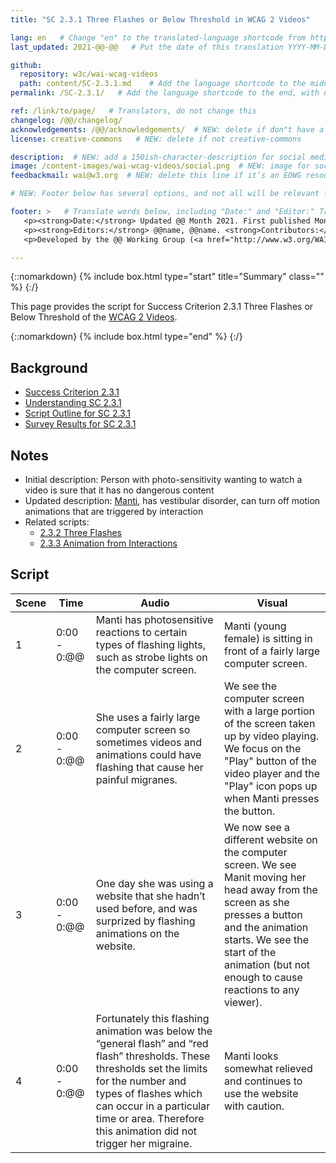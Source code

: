 ```yaml
---
title: "SC 2.3.1 Three Flashes or Below Threshold in WCAG 2 Videos"

lang: en   # Change "en" to the translated-language shortcode from https://www.iana.org/assignments/language-subtag-registry/language-subtag-registry
last_updated: 2021-@@-@@   # Put the date of this translation YYYY-MM-DD (with month in the middle)

github:
  repository: w3c/wai-wcag-videos
  path: content/SC-2.3.1.md    # Add the language shortcode to the middle of the filename, for example: content/index.fr.md
permalink: /SC-2.3.1/   # Add the language shortcode to the end, with no slash at end, for example: /link/to/page/fr

ref: /link/to/page/   # Translators, do not change this
changelog: /@@/changelog/
acknowledgements: /@@/acknowledgements/  # NEW: delete if don"t have a separate acknowledgements page. And delete it in the footer below.
license: creative-commons   # NEW: delete if not creative-commons

description:  # NEW: add a 150ish-character-description for social media   # translate the description
image: /content-images/wai-wcag-videos/social.png  # NEW: image for social media
feedbackmail: wai@w3.org  # NEW: delete this line if it’s an EOWG resource (the default is wai-eo-editors@w3.org)

# NEW: Footer below has several options, and not all will be relevant for specific pages. (Ask Shawn if questions.)

footer: >   # Translate words below, including "Date:" and "Editor:" Translate the Working Group name. Leave the Working Group acronym in English. Do *not* change the dates in the footer below.
   <p><strong>Date:</strong> Updated @@ Month 2021. First published Month 20@@. CHANGELOG.</p>
   <p><strong>Editors:</strong> @@name, @@name. <strong>Contributors:</strong> @@name, @@name, and <a href=”https://www.w3.org/groups/wg/@@wg/participants”>participants of the @@WG</a>. ACKNOWLEDGEMENTS lists contributors and credits.</p>
   <p>Developed by the @@ Working Group (<a href="http://www.w3.org/WAI/@@/">@@WG</a>). Developed as part of the <a href="https://www.w3.org/WAI/@@/">WAI-@@ project</a>, @@co-funded by the European Commission.</p>

---
```


{::nomarkdown}
{% include box.html type="start" title="Summary" class="" %}
{:/}

This page provides the script for Success Criterion 2.3.1 Three Flashes or Below Threshold of the [WCAG 2 Videos](https://wai-wcag-videos.netlify.app/overview/).

{::nomarkdown}
{% include box.html type="end" %}
{:/}

## Background

* [Success Criterion 2.3.1](https://www.w3.org/TR/WCAG22/#three-flashes-or-below-threshold)
* [Understanding SC 2.3.1](https://www.w3.org/WAI/WCAG22/Understanding/three-flashes-or-below-threshold.html)
* [Script Outline for SC 2.3.1](https://www.w3.org/WAI/EO/wiki/Video-Based_Resources/WCAG_Requirements#SC2-3-1)
* [Survey Results for SC 2.3.1](https://www.w3.org/2002/09/wbs/35532/Videos_WCAG_Squirrel/results#xSC231)

## Notes

* Initial description: Person with photo-sensitivity wanting to watch a video is sure that it has no dangerous content
* Updated description: [Manti](https://wai-wcag-videos.netlify.app/overview/#manti-she), has vestibular disorder, can turn off motion animations that are triggered by interaction
* Related scripts:
    * [2.3.2 Three Flashes](https://wai-wcag-videos.netlify.app/sc-2.3.2/)
    * [2.3.3 Animation from Interactions](https://wai-wcag-videos.netlify.app/sc-2.3.3/)

## Script

| Scene | Time | Audio | Visual |
| ----- | ---- | ----- | ------ |
| 1 | 0:00 - 0:@@ | Manti has photosensitive reactions to certain types of flashing lights, such as strobe lights on the computer screen. | Manti (young female) is sitting in front of a fairly large computer screen. |
| 2 | 0:00 - 0:@@ | She uses a fairly large computer screen so sometimes videos and animations could have flashing that cause her painful migranes. | We see the computer screen with a large portion of the screen taken up by video playing. We focus on the "Play" button of the video player and the "Play" icon pops up when Manti presses the button. |
| 3 | 0:00 - 0:@@ | One day she was using a website that she hadn’t used before, and was surprized by flashing animations on the website. | We now see a different website on the computer screen. We see Manit moving her head away from the screen as she presses a button and the animation starts. We see the start of the animation (but not enough to cause reactions to any viewer). |
| 4 | 0:00 - 0:@@ | Fortunately this flashing animation was below the “general flash” and “red flash” thresholds. These thresholds set the limits for the number and types of flashes which can occur in a particular time or area. Therefore this animation did not trigger her migraine. | Manti looks somewhat relieved and continues to use the website with caution. |
